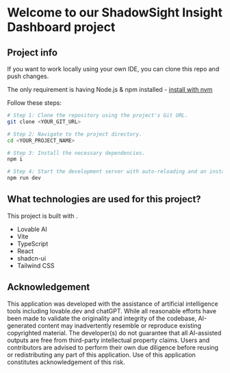 # Welcome to our ShadowSight Insight Dashboard project

## Project info

If you want to work locally using your own IDE, you can clone this repo and push changes.

The only requirement is having Node.js & npm installed - [install with nvm](https://github.com/nvm-sh/nvm#installing-and-updating)

Follow these steps:

```sh
# Step 1: Clone the repository using the project's Git URL.
git clone <YOUR_GIT_URL>

# Step 2: Navigate to the project directory.
cd <YOUR_PROJECT_NAME>

# Step 3: Install the necessary dependencies.
npm i

# Step 4: Start the development server with auto-reloading and an instant preview.  Have fun.
npm run dev
```

## What technologies are used for this project?

This project is built with .
- Lovable AI
- Vite
- TypeScript
- React
- shadcn-ui
- Tailwind CSS

## Acknowledgement
This application was developed with the assistance of artificial intelligence tools including lovable.dev and chatGPT. While all reasonable efforts have been made to validate the originality and integrity of the codebase, AI-generated content may inadvertently resemble or reproduce existing copyrighted material. 
The developer(s) do not guarantee that all AI-assisted outputs are free from third-party intellectual property claims. Users and contributors are advised to perform their own due diligence before reusing or redistributing any part of this application. 
Use of this application constitutes acknowledgement of this risk. 
